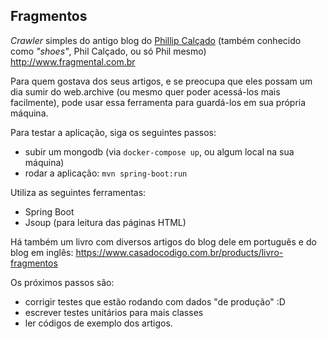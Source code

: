 ## Fragmentos 

_Crawler_ simples do antigo blog do [Phillip Calçado](https://github.com/pcalcado) (também conhecido como _"shoes"_, Phil Calçado, ou só Phil mesmo) http://www.fragmental.com.br

Para quem gostava dos seus artigos, e se preocupa que eles possam um dia sumir do web.archive (ou mesmo quer poder acessá-los mais facilmente), pode usar essa ferramenta para guardá-los em sua própria máquina.

Para testar a aplicação, siga os seguintes passos:

 * subir um mongodb (via `docker-compose up`, ou algum local na sua máquina)
 * rodar a aplicação: `mvn spring-boot:run`

Utiliza as seguintes ferramentas:
 * Spring Boot
 * Jsoup (para leitura das páginas HTML) 

Há também um livro com diversos artigos do blog dele em português e do blog em inglês: https://www.casadocodigo.com.br/products/livro-fragmentos

Os próximos passos são:
 
 * corrigir testes que estão rodando com dados "de produção" :D
 * escrever testes unitários para mais classes
 * ler códigos de exemplo dos artigos.